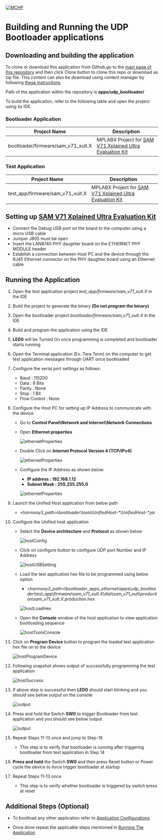 [![MCHP](https://www.microchip.com/ResourcePackages/Microchip/assets/dist/images/logo.png)](https://www.microchip.com)

# Building and Running the UDP Bootloader applications

## Downloading and building the application

To clone or download this application from Github,go to the [main page of this repository](https://github.com/Microchip-MPLAB-Harmony/bootloader_apps_ethernet) and then click Clone button to clone this repo or download as zip file. This content can also be download using content manager by following [these instructions](https://github.com/Microchip-MPLAB-Harmony/contentmanager/wiki)

Path of the application within the repository is **apps/udp_bootloader/**

To build the application, refer to the following table and open the project using its IDE.

### Bootloader Application

| Project Name      | Description                                    |
| ----------------- | ---------------------------------------------- |
| bootloader/firmware/sam_v71_xult.X    | MPLABX Project for [SAM V71 Xplained Ultra Evaluation Kit](https://www.microchip.com/DevelopmentTools/ProductDetails/PartNO/ATSAMV71-XULT)|


### Test Application

| Project Name      | Description                                    |
| ----------------- | ---------------------------------------------- |
| test_app/firmware/sam_v71_xult.X    | MPLABX Project for [SAM V71 Xplained Ultra Evaluation Kit](https://www.microchip.com/DevelopmentTools/ProductDetails/PartNO/ATSAMV71-XULT)|

## Setting up [SAM V71 Xplained Ultra Evaluation Kit](https://www.microchip.com/DevelopmentTools/ProductDetails/PartNO/ATSAMV71-XULT)

- Connect the Debug USB port on the board to the computer using a micro USB cable
- Jumper J805 must be open
- Insert the LAN8740 PHY daughter board on the ETHERNET PHY MODULE header
- Establish a connection between Host PC and the device through the RJ45 Ethernet connector on the PHY daughter board using an Ethernet cable

## Running the Application

1. Open the test application project *test_app/firmware/sam_v71_xult.X* in the IDE
2. Build the project to generate the binary **(Do not program the binary)**
3. Open the bootloader project *bootloader/firmware/sam_v71_xult.X* in the IDE
4. Build and program the application using the IDE

5. **LED0** will be Turned On once programming is completed and bootloader starts running

6. Open the Terminal application (Ex.:Tera Term) on the computer to get test application messages through UART once bootloaded
7. Configure the serial port settings as follows:
    - Baud : 115200
    - Data : 8 Bits
    - Parity : None
    - Stop : 1 Bit
    - Flow Control : None

8. Configure the Host PC for setting up IP Address to communicate with the device
    - Go to **Control Panel\Network and Internet\Network Connections**
    - Open **Ethernet properties**

        ![ethernetProperties](./images/btl_udp_host_pc_ethernet_properties.png)

    - Double Click on **Internet Protocol Version 4 (TCP/IPv4)**

        ![ethernetProperties](./images/btl_udp_host_pc_ipv4_click.png)

    - Configure the IP Address as shown below
        - **IP address : 192.168.1.12**
        - **Subnet Mask : 255.255.255.0**

        ![ethernetProperties](./images/btl_udp_host_pc_ip_address.png)

9. Launch the Unified Host application from below path
    - *\<harmony3_path\>\bootloader\tools\UnifiedHost-\*\UnifiedHost-\*.jar*

10. Configure the Unified host application
    - Select the **Device architecture** and **Protocol** as shown below

        ![hostConfig](./images/btl_unified_host_config.png)

    - Click on configure button to configure UDP port Number and IP Address

        ![hostUSBSetting](./images/btl_unified_host_udp_setting.png)

    - Load the test application hex file to be programmed using below option
        - *\<harmony3_path\>\bootloader_apps_ethernet\apps\udp_bootloader\test_app\firmware\sam_v71_xult.X\dist\sam_v71_xult\production\sam_v71_xult.X.production.hex*

        ![hostLoadHex](./images/btl_unified_host_load_hex.png)

    - Open the **Console** window of the host application to view application bootloading sequence

        ![hostToolsConsole](./images/btl_unified_host_tools_console.png)

11. Click on **Program Device** button to program the loaded test application hex file on to the device

    ![hostProgramDevice](./images/btl_unified_host_program_device.png)

12. Following snapshot shows output of successfully programming the test application

    ![hostSuccess](./images/btl_unified_host_success.png)

13. If above step is successful then **LED0** should start blinking and you should see below output on the console

    ![output](./images/btl_udp_test_app_console_success.png)

14. Press and hold the Switch **SW0** to trigger Bootloader from test application and you should see below output

    ![output](./images/btl_udp_test_app_console_trigger_bootloader.png)

15. Repeat Steps 11-13 once and jump to Step-16
    - This step is to verify that bootloader is running after triggering bootloader from test application in Step 14

16. **Press and hold** the Switch **SW0** and then press Reset button or Power cycle the device to force trigger bootloader at startup
17. Repeat Steps 11-13 once
    - This step is to verify whether bootloader is triggered by switch press at reset


## Additional Steps (Optional)
- To bootload any other application refer to [Application Configurations](../../docs/readme_configure_application_sam.md)

- Once done repeat the applicable steps mentioned in [Running The Application](#running-the-application)
